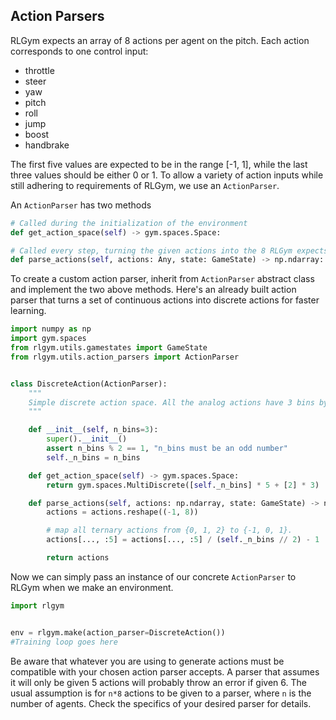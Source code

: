## Action Parsers

RLGym expects an array of 8 actions per agent on the pitch. Each action corresponds to one control input:

* throttle
* steer
* yaw 
* pitch
* roll
* jump
* boost 
* handbrake
        
The first five values are expected to be in the range [-1, 1], while the last three values should be either 0 or 1.
To allow a variety of action inputs while still adhering to requirements of RLGym, we use an `ActionParser`.

An `ActionParser` has two methods 

```python
# Called during the initialization of the environment
def get_action_space(self) -> gym.spaces.Space:

# Called every step, turning the given actions into the 8 RLGym expects
def parse_actions(self, actions: Any, state: GameState) -> np.ndarray:
```


To create a custom action parser, inherit from `ActionParser` abstract class and implement the two above methods. Here's
an already built action parser that turns a set of continuous actions into discrete actions for faster learning.
```python
import numpy as np
import gym.spaces
from rlgym.utils.gamestates import GameState
from rlgym.utils.action_parsers import ActionParser


class DiscreteAction(ActionParser):
    """
    Simple discrete action space. All the analog actions have 3 bins by default: -1, 0 and 1.
    """

    def __init__(self, n_bins=3):
        super().__init__()
        assert n_bins % 2 == 1, "n_bins must be an odd number"
        self._n_bins = n_bins

    def get_action_space(self) -> gym.spaces.Space:
        return gym.spaces.MultiDiscrete([self._n_bins] * 5 + [2] * 3)

    def parse_actions(self, actions: np.ndarray, state: GameState) -> np.ndarray:
        actions = actions.reshape((-1, 8))

        # map all ternary actions from {0, 1, 2} to {-1, 0, 1}.
        actions[..., :5] = actions[..., :5] / (self._n_bins // 2) - 1

        return actions
```

Now we can simply pass an instance of our concrete `ActionParser` to RLGym when we make an environment.
```python
import rlgym


env = rlgym.make(action_parser=DiscreteAction())
#Training loop goes here
```

Be aware that whatever you are using to generate actions must be compatible with your chosen action parser accepts. A 
parser that assumes it will only be given 5 actions will probably throw an error if given 6. The usual assumption is for `n*8` 
actions to be given to a parser, where `n` is the number of agents. Check the specifics of your desired parser for details.
